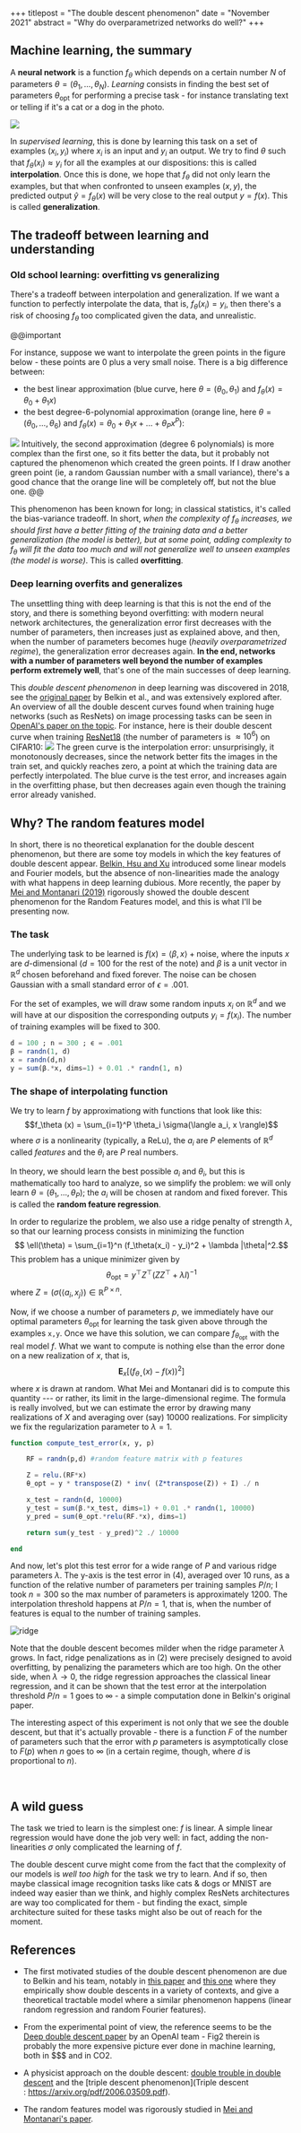 +++
titlepost = "The double descent phenomenon"
date = "November 2021"
abstract = "Why do overparametrized networks do well?"
+++

## Machine learning, the summary

A **neural network** is a function $f_\theta$ which depends on a certain number $N$ of parameters $\theta= (\theta_1, \dotsc, \theta_N)$. *Learning* consists in finding the best set of parameters $\theta_{\mathrm{opt}}$ for performing a precise task - for instance translating text or telling if it's a cat or a dog in the photo. 

![](/posts/img/catsanddogs.svg)

In *supervised learning*, this is done by learning this task on a set of examples $(x_i, y_i)$ where $x_i$ is an input and $y_i$ an output. We try to find $\theta$ such that $f_\theta(x_i) \approx y_i$ for all the examples at our dispositions: this is called **interpolation**. Once this is done, we hope that $f_\theta$ did not only learn the examples, but that when confronted to unseen examples $(x,y)$, the predicted output $\hat{y}=f_\theta(x)$ will be very close to the real output $y = f(x)$. This is called **generalization**. 


## The tradeoff between learning and understanding 

### Old school learning: overfitting vs generalizing

There's a tradeoff between interpolation and generalization. If we want a function to perfectly interpolate the data, that is, $f_\theta(x_i) = y_i$, then there's a risk of choosing $f_\theta$ too complicated given the data, and unrealistic. 

@@important 

For instance, suppose we want to interpolate the green points in the figure below - these points are 0 plus a very small noise. There is a big difference between:
- the best linear approximation (blue curve, here $\theta = (\theta_0, \theta_1)$ and $f_{\theta}(x) = \theta_0 + \theta_1 x$) 
- the best degree-6-polynomial approximation (orange line, here $\theta=(\theta_0, \dotsc, \theta_6)$ and $f_\theta(x) =  \theta_0 + \theta_1 x + ... + \theta_P x^P$):

![](/posts/img/fitting.png)
Intuitively, the second approximation (degree 6 polynomials) is more complex than the first one, so it fits better the data, but it probably not captured the phenomenon which created the green points. If I draw another green point (ie, a random Gaussian number with a small variance), there's a good chance that the orange line will be completely off, but not the blue one.
@@

This phenomenon has been known for long; in classical statistics, it's called the bias-variance tradeoff. In short, *when the complexity of $f_\theta$ increases, we should first have a better fitting of the training data and a better generalization (the model is better), but at some point, adding complexity to $f_\theta$ will fit the data too much and will not generalize well to unseen examples (the model is worse)*. This is called **overfitting**.

### Deep learning overfits and generalizes

The unsettling thing with deep learning is that this is not the end of the story, and there is something beyond overfitting: with modern neural network architectures, the generalization error first decreases with the number of parameters, then increases just as explained above, and then, when the number of parameters becomes huge (*heavily overparametrized regime*), the generalization error decreases again. **In the end, networks with a number of parameters well beyond the number of examples perform extremely well**, that's one of the main successes of deep learning. 


This *double descent phenomenon* in deep learning was discovered in 2018, see the [original paper](https://arxiv.org/pdf/1812.11118.pdf) by Belkin et al., and was extensively explored after. An overview of all the double descent curves found when training huge networks (such as ResNets) on image processing tasks can be seen in [OpenAI's paper on the topic](https://arxiv.org/pdf/1912.02292.pdf).
For instance, here is their double descent curve when training [ResNet18](https://pytorch.org/hub/pytorch_vision_resnet/) (the number of parameters is $\approx 10^6$) on CIFAR10:
![](/posts/img/modeldd.svg)
The green curve is the interpolation error: unsurprisingly, it monotonously decreases, since the network better fits the images in the train set, and quickly reaches zero, a point at which the training data are perfectly interpolated. The blue curve is the test error, and increases again in the overfitting phase, but then decreases again even though the training error already vanished.

## Why? The random features model

In short, there is no theoretical explanation for the double descent phenomenon, but there are some toy models in which the key features of double descent appear. [Belkin, Hsu and Xu](https://arxiv.org/abs/1903.07571) introduced some linear models and Fourier models, but the absence of non-linearities made the analogy with what happens in deep learning dubious. More recently, the paper by [Mei and Montanari (2019)](https://arxiv.org/abs/1908.05355) rigorously showed the double descent phenomenon for the Random Features model, and this is what I'll be presenting now. 

### The task

The underlying task to be learned is $f(x) = \langle \beta, x\rangle + \mathrm{noise}$, where the inputs $x$ are $d$-dimensional ($d=100$ for the rest of the note) and $\beta$ is a unit vector in $\mathbb{R}^d$ chosen beforehand and fixed forever. The noise can be chosen Gaussian with a small standard error of $\epsilon = .001$. 

For the set of examples, we will draw some random inputs $x_i$ on $\mathbb{R}^d$ and we will have at our disposition the corresponding outputs $y_i=f(x_i)$. The number of training examples will be fixed to $300$. 

```julia
d = 100 ; n = 300 ; ϵ = .001
β = randn(1, d)
x = randn(d,n)
y = sum(β.*x, dims=1) + 0.01 .* randn(1, n)
```

### The shape of interpolating function

We try to learn $f$ by approximationg with functions that look like this:   
$$f_\theta (x) = \sum_{i=1}^P \theta_i \sigma(\langle a_i, x \rangle)$$
where $\sigma$ is a nonlinearity (typically, a ReLu), the $a_i$ are $P$ elements of $\mathbb{R}^d$ called *features* and the $\theta_i$ are $P$ real numbers. 

In theory, we should learn the best possible $a_i$ and $\theta_i$, but this is mathematically too hard to analyze, so we simplify the problem: we will only learn $\theta = (\theta_1, \dotsc, \theta_P)$; the $a_i$ will be chosen at random and fixed forever. This is called the **random feature regression**.  

In order to regularize the problem, we also use a ridge penalty of strength $\lambda$, so that our learning process consists in minimizing the function
$$ \ell(\theta) = \sum_{i=1}^n (f_\theta(x_i) - y_i)^2 + \lambda |\theta|^2.$$ 
This problem has a unique minimizer given by $$θ_{\text{opt}} = y^\top Z^\top (ZZ^\top + \lambda I)^{-1}$$ where $Z = (\sigma(\langle a_i, x_j\rangle) \in \mathbb{R}^{P \times n}$. 

Now, if we choose a number of parameters $p$, we immediately have our optimal parameters $\theta_{\text{opt}}$ for learning the task given above through the examples `x,y`. 
Once we have this solution, we can compare $f_{\theta_{\text{opt}}}$ with the real model $f$. What we want to compute is nothing else than the error done on a new realization of $x$, that is, 
$$\mathbf{E}_x[(f_{\theta_\star}(x) - f(x))^2]$$
where $x$ is drawn at random. What Mei and Montanari did is to compute this quantity --- or rather, its limit in the large-dimensional regime. The formula is really involved, but we can estimate the error by drawing many realizations of $X$ and averaging over (say) 10000 realizations. For simplicity we fix the regularization parameter to $\lambda=1$. 

```julia
function compute_test_error(x, y, p)

    RF = randn(p,d) #random feature matrix with p features

    Z = relu.(RF*x)
    θ_opt = y * transpose(Z) * inv( (Z*transpose(Z)) + I) ./ n

    x_test = randn(d, 10000)
    y_test = sum(β.*x_test, dims=1) + 0.01 .* randn(1, 10000)
    y_pred = sum(θ_opt.*relu(RF.*x), dims=1)

    return sum(y_test - y_pred)^2 ./ 10000

end
```

And now, let's plot this test error for a wide range of $P$ and various ridge parameters $\lambda$. The y-axis is the test error in (4), averaged over 10 runs, as a function of the relative number of parameters per training samples $P/n$; I took $n = 300$ so the max number of parameters is approximately $1200$. The interpolation threshold happens at $P/n=1$, that is, when the number of features is equal to the number of training samples.    

![ridge](/posts/img/ridge.svg)

Note that the double descent becomes milder when the ridge parameter $\lambda$ grows. In fact, ridge penalizations as in (2) were precisely designed to avoid overfitting, by penalizing the parameters which are too high. On the other side, when $\lambda \to 0$, the ridge regression approaches the classical linear regression, and it can be shown that the test error at the interpolation threshold $P/n=1$ goes to $\infty$ - a simple computation done in Belkin's original paper.

The interesting aspect of this experiment is not only that we see the double descent, but that it's actually provable - there is a function $F$ of the number of parameters such that the error with $p$ parameters is asymptotically close to $F(p)$ when $n$ goes to $\infty$ (in a certain regime, though, where $d$ is proportional to $n$).


  
## A wild guess

The task we tried to learn is the simplest one: $f$ is linear. A simple linear regression would have done the job very well: in fact, adding the non-linearities $\sigma$ only complicated the learning of $f$. 

The double descent curve might come from the fact that the complexity of our models is *well too high* for the task we try to learn. And if so, then maybe classical image recognition tasks like cats & dogs or MNIST are indeed way easier than we think, and highly complex ResNets architectures are way too complicated for them - but finding the exact, simple architecture suited for these tasks might also be out of reach for the moment.   

## References


- The first motivated studies of the double descent phenomenon are due to Belkin and his team, notably in [this paper](https://arxiv.org/abs/1903.07571) and [this one](https://arxiv.org/abs/1812.11118) where they empirically show double descents in a variety of contexts, and give a theoretical tractable model where a similar phenomenon happens (linear random regression and random Fourier features). 

- From the experimental point of view, the reference seems to be the [Deep double descent paper](https://arxiv.org/pdf/1912.02292.pdf) by an OpenAI team - Fig2 therein is probably the more expensive picture ever done in machine learning, both in \$\$\$ and in CO2. 

- A physicist approach on the double descent: [double trouble in double descent](https://arxiv.org/abs/2003.01054) and the [triple descent phenomenon](Triple descent : https://arxiv.org/pdf/2006.03509.pdf). 


- The random features model was rigorously studied in [Mei and Montanari's paper](https://arxiv.org/abs/1908.05355). 
